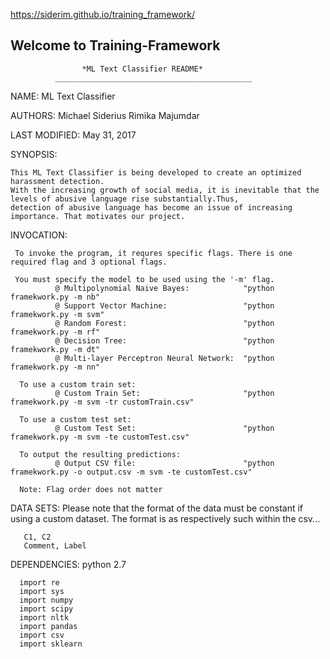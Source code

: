 https://siderim.github.io/training_framework/



## Welcome to Training-Framework


                    *ML Text Classifier README* 
              ____________________________________________

NAME:
    ML Text Classifier
    
AUTHORS:
    Michael Siderius
    Rimika Majumdar
    
LAST MODIFIED:
    May 31, 2017
    
SYNOPSIS:
    
    This ML Text Classifier is being developed to create an optimized harassment detection.
    With the increasing growth of social media, it is inevitable that the levels of abusive language rise substantially.Thus,
    detection of abusive language has become an issue of increasing importance. That motivates our project. 
    
    
INVOCATION:
 
     To invoke the program, it requres specific flags. There is one required flag and 3 optional flags.
     
     You must specify the model to be used using the '-m' flag. 
              @ Multipolynomial Naive Bayes:            "python framekwork.py -m nb" 
              @ Support Vector Machine:                 "python framekwork.py -m svm" 
              @ Random Forest:                          "python framekwork.py -m rf"
              @ Decision Tree:                          "python framekwork.py -m dt"
              @ Multi-layer Perceptron Neural Network:  "python framekwork.py -m nn"
              
      To use a custom train set:
              @ Custom Train Set:                       "python framekwork.py -m svm -tr customTrain.csv"
      
      To use a custom test set:
              @ Custom Test Set:                        "python framekwork.py -m svm -te customTest.csv"
      
      To output the resulting predictions:
              @ Output CSV file:                        "python framekwork.py -o output.csv -m svm -te customTest.csv"
              
      Note: Flag order does not matter
 
 DATA SETS: 
       Please note that the format of the data must be constant if using a custom dataset. 
       The format is as respectively such within the csv...
       
       C1, C2
       Comment, Label
 
 
 DEPENDENCIES:
      python 2.7
      
      import re
      import sys
      import numpy
      import scipy
      import nltk
      import pandas
      import csv
      import sklearn


